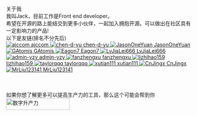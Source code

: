 <div class='description'>
    <div class='text-size-24 title'>关于我</div>
    <div class='text-size-20'>我叫Jack，目前工作是Front end developer。</div>
    <div class='text-size-18'>希望在开源的路上能结交到更多小伙伴，一起加入拥抱开源。可以做出在社区具有一定影响力的产品!</div>
</div>
<div class='description'><div class='text-size-20 my'>以下是友链(排名不分先后)</div></div>
<div class='github-users_flex'>
    <a href='https://github.com/ajccom' target='_blank'>
        <img src='https://avatars.githubusercontent.com/ajccom' alt='ajccom' />
        <span>ajccom</span>
    </a>
    <a href='https://chen-d-yu.gitee.io/knowledge-has-no-limit/' target='_blank'>
        <img src='https://avatars.githubusercontent.com/chen-d-yu' alt='chen-d-yu' />
        <span>chen-d-yu</span>
    </a>
    <a href='https://github.com/JasonOneYuan' target='_blank'>
        <img src='https://avatars.githubusercontent.com/JasonOneYuan' alt='JasonOneYuan' />
        <span>JasonOneYuan</span>
    </a>
    <a href='https://github.com/GAtomis' target='_blank'>
        <img src='https://avatars.githubusercontent.com/GAtomis' alt='GAtomis' />
        <span>GAtomis</span>
    </a>
    <a href='https://github.com/Eagon7' target='_blank'>
        <img src='https://avatars.githubusercontent.com/Eagon7' alt='Eagon7' />
        <span>Eagon7</span>
    </a>
    <a href='https://github.com/LvJiaLei666' target='_blank'>
        <img src='https://avatars.githubusercontent.com/LvJiaLei666' alt='LvJiaLei666' />
        <span>LvJiaLei666</span>
    </a>
    <a href='https://github.com/admin-yzy' target='_blank'>
        <img src='https://avatars.githubusercontent.com/admin-yzy' alt='admin-yzy' />
        <span>admin-yzy</span>
    </a>
    <a href='https://gitee.com/fanzhengxu' target='_blank'>
        <img src='https://avatars.githubusercontent.com/fanzhengxu' alt='fanzhengxu' />
        <span>fanzhengxu</span>
    </a>
    <a href='https://github.com/lizhihao159' target='_blank'>
        <img src='https://avatars.githubusercontent.com/lizhihao159' alt='lizhihao159' />
        <span>lizhihao159</span>
    </a>
    <a href='https://github.com/taylorqqq' target='_blank'>
        <img src='https://avatars.githubusercontent.com/taylorqqq' alt='taylorqqq' />
        <span>taylorqqq</span>
    </a>
    <a href='https://github.com/xutian111' target='_blank'>
        <img src='https://avatars.githubusercontent.com/xutian111' alt='xutian111' />
        <span>xutian111</span>
    </a>
    <a href='https://github.com/CnJingx' target='_blank'>
        <img src='https://avatars.githubusercontent.com/CnJingx' alt='CnJingx' />
        <span>CnJingx</span>
    </a>
    <a href='https://github.com/MrLiu123141' target='_blank'>
        <img src='https://avatars.githubusercontent.com/MrLiu123141' alt='MrLiu123141' />
        <span>MrLiu123141</span>
    </a>
</div>

<div class='text-size-24 title' style='margin-top: 50px'>如果你想了解更多可以提高生产力的工具，那么这个可能会帮到你</div>
<div class='github-users_flex'>
<a href='https://www.shengchanli.online/' target='_blank'>
        <img style='width: 173px; height: 32px; border-radius: 0;' src='https://static01.shengchanli.online/frontend_asset/logo.png' referrerpolicy="no-referrer" alt='数字升产力' />
    </a>
</div>
